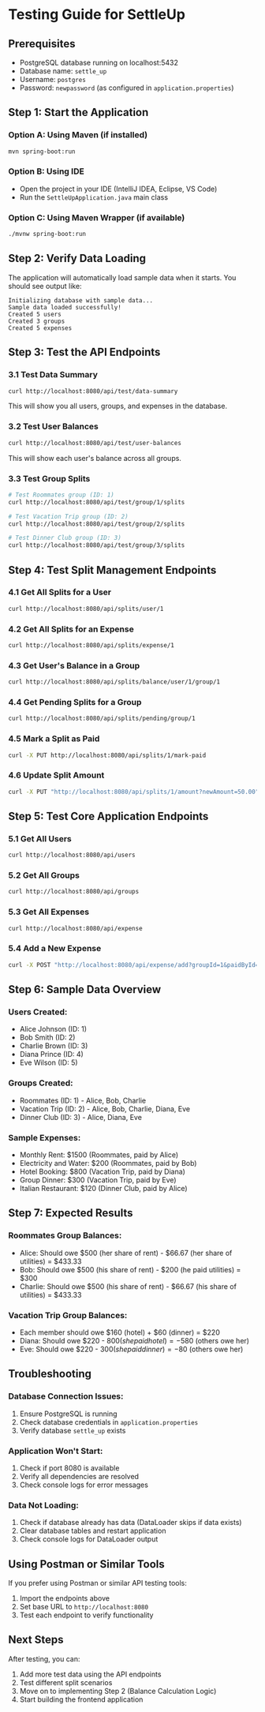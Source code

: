 # Testing Guide for SettleUp

## Prerequisites
- PostgreSQL database running on localhost:5432
- Database name: `settle_up`
- Username: `postgres`
- Password: `newpassword` (as configured in `application.properties`)

## Step 1: Start the Application

### Option A: Using Maven (if installed)
```bash
mvn spring-boot:run
```

### Option B: Using IDE
- Open the project in your IDE (IntelliJ IDEA, Eclipse, VS Code)
- Run the `SettleUpApplication.java` main class

### Option C: Using Maven Wrapper (if available)
```bash
./mvnw spring-boot:run
```

## Step 2: Verify Data Loading

The application will automatically load sample data when it starts. You should see output like:
```
Initializing database with sample data...
Sample data loaded successfully!
Created 5 users
Created 3 groups
Created 5 expenses
```

## Step 3: Test the API Endpoints

### 3.1 Test Data Summary
```bash
curl http://localhost:8080/api/test/data-summary
```
This will show you all users, groups, and expenses in the database.

### 3.2 Test User Balances
```bash
curl http://localhost:8080/api/test/user-balances
```
This will show each user's balance across all groups.

### 3.3 Test Group Splits
```bash
# Test Roommates group (ID: 1)
curl http://localhost:8080/api/test/group/1/splits

# Test Vacation Trip group (ID: 2)
curl http://localhost:8080/api/test/group/2/splits

# Test Dinner Club group (ID: 3)
curl http://localhost:8080/api/test/group/3/splits
```

## Step 4: Test Split Management Endpoints

### 4.1 Get All Splits for a User
```bash
curl http://localhost:8080/api/splits/user/1
```

### 4.2 Get All Splits for an Expense
```bash
curl http://localhost:8080/api/splits/expense/1
```

### 4.3 Get User's Balance in a Group
```bash
curl http://localhost:8080/api/splits/balance/user/1/group/1
```

### 4.4 Get Pending Splits for a Group
```bash
curl http://localhost:8080/api/splits/pending/group/1
```

### 4.5 Mark a Split as Paid
```bash
curl -X PUT http://localhost:8080/api/splits/1/mark-paid
```

### 4.6 Update Split Amount
```bash
curl -X PUT "http://localhost:8080/api/splits/1/amount?newAmount=50.00"
```

## Step 5: Test Core Application Endpoints

### 5.1 Get All Users
```bash
curl http://localhost:8080/api/users
```

### 5.2 Get All Groups
```bash
curl http://localhost:8080/api/groups
```

### 5.3 Get All Expenses
```bash
curl http://localhost:8080/api/expense
```

### 5.4 Add a New Expense
```bash
curl -X POST "http://localhost:8080/api/expense/add?groupId=1&paidById=1&amount=100.00&description=Test%20Expense"
```

## Step 6: Sample Data Overview

### Users Created:
- Alice Johnson (ID: 1)
- Bob Smith (ID: 2)
- Charlie Brown (ID: 3)
- Diana Prince (ID: 4)
- Eve Wilson (ID: 5)

### Groups Created:
- Roommates (ID: 1) - Alice, Bob, Charlie
- Vacation Trip (ID: 2) - Alice, Bob, Charlie, Diana, Eve
- Dinner Club (ID: 3) - Alice, Diana, Eve

### Sample Expenses:
- Monthly Rent: $1500 (Roommates, paid by Alice)
- Electricity and Water: $200 (Roommates, paid by Bob)
- Hotel Booking: $800 (Vacation Trip, paid by Diana)
- Group Dinner: $300 (Vacation Trip, paid by Eve)
- Italian Restaurant: $120 (Dinner Club, paid by Alice)

## Step 7: Expected Results

### Roommates Group Balances:
- Alice: Should owe $500 (her share of rent) - $66.67 (her share of utilities) = $433.33
- Bob: Should owe $500 (his share of rent) - $200 (he paid utilities) = $300
- Charlie: Should owe $500 (his share of rent) - $66.67 (his share of utilities) = $433.33

### Vacation Trip Group Balances:
- Each member should owe $160 (hotel) + $60 (dinner) = $220
- Diana: Should owe $220 - $800 (she paid hotel) = -$580 (others owe her)
- Eve: Should owe $220 - $300 (she paid dinner) = -$80 (others owe her)

## Troubleshooting

### Database Connection Issues:
1. Ensure PostgreSQL is running
2. Check database credentials in `application.properties`
3. Verify database `settle_up` exists

### Application Won't Start:
1. Check if port 8080 is available
2. Verify all dependencies are resolved
3. Check console logs for error messages

### Data Not Loading:
1. Check if database already has data (DataLoader skips if data exists)
2. Clear database tables and restart application
3. Check console logs for DataLoader output

## Using Postman or Similar Tools

If you prefer using Postman or similar API testing tools:
1. Import the endpoints above
2. Set base URL to `http://localhost:8080`
3. Test each endpoint to verify functionality

## Next Steps

After testing, you can:
1. Add more test data using the API endpoints
2. Test different split scenarios
3. Move on to implementing Step 2 (Balance Calculation Logic)
4. Start building the frontend application 